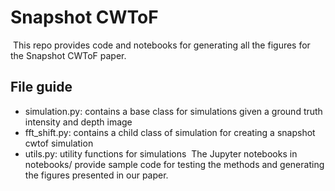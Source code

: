 # Snapshot CWToF
​
This repo provides code and notebooks for generating all the figures for the Snapshot CWToF paper.
​
## File guide​
- simulation.py: contains a base class for simulations given a ground truth intensity and depth image
- fft_shift.py: contains a child class of simulation for creating a snapshot cwtof simulation
- utils.py: utility functions for simulations
​
The Jupyter notebooks in notebooks/ provide sample code for testing the methods and generating the figures presented in our paper.
